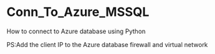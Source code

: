 # Conn_To_Azure_MSSQL
How to connect to Azure database using Python

PS:Add the client IP to the Azure database firewall and virtual network
